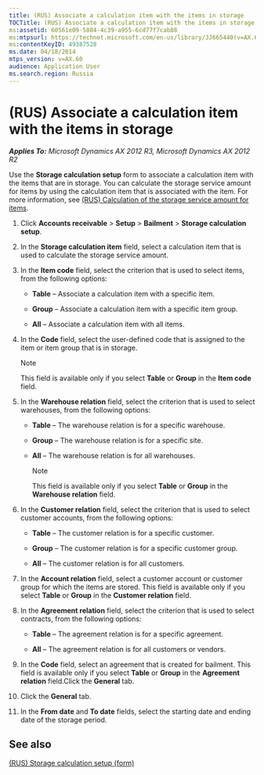 ```yaml
---
title: (RUS) Associate a calculation item with the items in storage
TOCTitle: (RUS) Associate a calculation item with the items in storage
ms:assetid: 60561e09-5884-4c39-a955-6cd77f7cab88
ms:mtpsurl: https://technet.microsoft.com/en-us/library/JJ665440(v=AX.60)
ms:contentKeyID: 49387528
ms.date: 04/18/2014
mtps_version: v=AX.60
audience: Application User
ms.search.region: Russia
---
```


# (RUS) Associate a calculation item with the items in storage 


_**Applies To:** Microsoft Dynamics AX 2012 R3, Microsoft Dynamics AX 2012 R2_

Use the **Storage calculation setup** form to associate a calculation item with the items that are in storage. You can calculate the storage service amount for items by using the calculation item that is associated with the item. For more information, see [(RUS) Calculation of the storage service amount for items](rus-calculation-of-the-storage-service-amount-for-items.md).

1.  Click **Accounts receivable** \> **Setup** \> **Bailment** \> **Storage calculation setup**.

2.  In the **Storage calculation item** field, select a calculation item that is used to calculate the storage service amount.

3.  In the **Item code** field, select the criterion that is used to select items, from the following options:
    
      - **Table** – Associate a calculation item with a specific item.
    
      - **Group** – Associate a calculation item with a specific item group.
    
      - **All** – Associate a calculation item with all items.

4.  In the **Code** field, select the user-defined code that is assigned to the item or item group that is in storage.
    

    > [!NOTE]
    > <P>This field is available only if you select <STRONG>Table</STRONG> or <STRONG>Group</STRONG> in the <STRONG>Item code</STRONG> field.</P>



5.  In the **Warehouse relation** field, select the criterion that is used to select warehouses, from the following options:
    
      - **Table** – The warehouse relation is for a specific warehouse.
    
      - **Group** – The warehouse relation is for a specific site.
    
      - **All** – The warehouse relation is for all warehouses.
        

        > [!NOTE]
        > <P>This field is available only if you select <STRONG>Table</STRONG> or <STRONG>Group</STRONG> in the <STRONG>Warehouse relation</STRONG> field.</P>



6.  In the **Customer relation** field, select the criterion that is used to select customer accounts, from the following options:
    
      - **Table** – The customer relation is for a specific customer.
    
      - **Group** – The customer relation is for a specific customer group.
    
      - **All** – The customer relation is for all customers.

7.  In the **Account relation** field, select a customer account or customer group for which the items are stored. This field is available only if you select **Table** or **Group** in the **Customer relation** field.

8.  In the **Agreement relation** field, select the criterion that is used to select contracts, from the following options:
    
      - **Table** – The agreement relation is for a specific agreement.
    
      - **All** – The agreement relation is for all customers or vendors.

9.  In the **Code** field, select an agreement that is created for bailment. This field is available only if you select **Table** or **Group** in the **Agreement relation** field.Click the **General** tab.

10. Click the **General** tab.

11. In the **From date** and **To date** fields, select the starting date and ending date of the storage period.

## See also

[(RUS) Storage calculation setup (form)](https://technet.microsoft.com/en-us/library/jj733408\(v=ax.60\))

  


